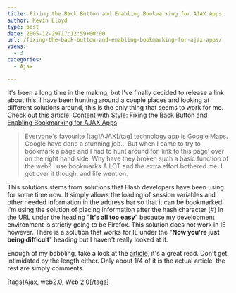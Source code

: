 ```yaml
---
title: Fixing the Back Button and Enabling Bookmarking for AJAX Apps
author: Kevin Lloyd
type: post
date: 2005-12-29T17:12:59+00:00
url: /fixing-the-back-button-and-enabling-bookmarking-for-ajax-apps/
views:
  - 3
categories:
  - Ajax

---
```

It's been a long time in the making, but I've finally decided to release a link about this. I have been hunting around a couple places and looking at different solutions around, this is the only thing that seems to work for me. Check out this article: [Content with Style: Fixing the Back Button and Enabling Bookmarking for AJAX Apps][1]

> Everyone's favourite [tag]AJAX[/tag] technology app is Google Maps. Google have done a stunning job&#8230; But when I came to try to bookmark a page and I had to hunt around for &#8216;link to this page' over on the right hand side. Why have they broken such a basic function of the web? I use bookmarks A LOT and the extra effort bothered me. I got over it though, and life went on.

This solutions stems from solutions that Flash developers have been using for some time now. It simply allows the loading of session variables and other needed information in the address bar so that it can be bookmarked. I'm using the solution of placing information after the hash character (#) in the URL under the heading "**It's all too easy**" because my development environment is strictly going to be Firefox. This solution does not work in IE however. There is a solution that works for IE under the "**Now you're just being difficult**" heading but I haven't really looked at it.

Enough of my babbling, take a look at the [article][1], it's a great read. Don't get intimidated by the length either. Only about 1/4 of it is the actual article, the rest are simply comments.

[tags]Ajax, web2.0, Web 2.0[/tags]

 [1]: http://www.contentwithstyle.co.uk/Articles/38/fixing-the-back-button-and-enabling-bookmarking-for-ajax-apps/